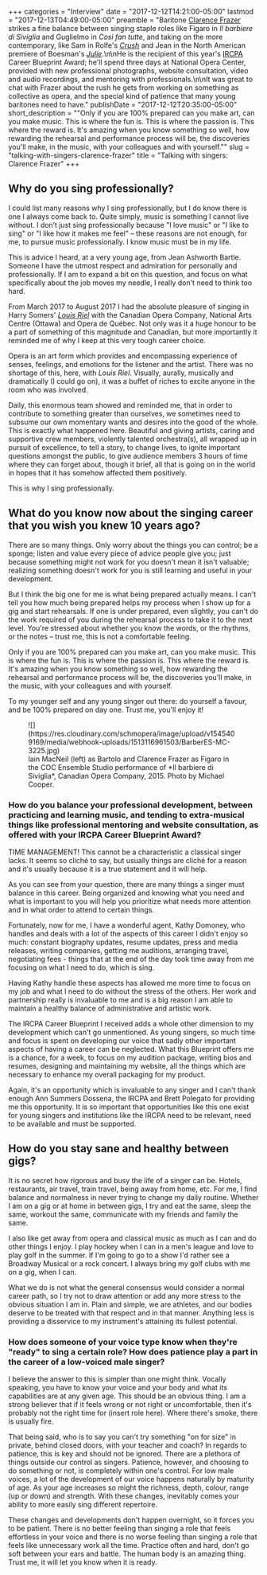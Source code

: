+++
categories = "Interview"
date = "2017-12-12T14:21:00-05:00"
lastmod = "2017-12-13T04:49:00-05:00"
preamble = "Baritone [Clarence Frazer](/scene/people/clarence-frazer/) strikes a fine balance between singing staple roles like Figaro in *Il barbiere di Siviglia* and Guglielmo in *Così fan tutte*, and taking on the more contemporary, like Sam in Rolfe's [*Crush*](http://calgaryherald.com/entertainment/music/opera-review-my-crush-on-rolfe-and-chattertons-latest-success) and Jean in the North American premiere of Boesman's [*Julie*](/in-review-julie/).\n\nHe is the recipient of this year's [IRCPA](http://ircpa.net/) Career Blueprint Award; he'll spend three days at National Opera Center, provided with new professional photographs, website consultation, video and audio recordings, and mentoring with professionals.\n\nIt was great to chat with Frazer about the rush he gets from working on something as collective as opera, and the special kind of patience that many young baritones need to have."
publishDate = "2017-12-12T20:35:00-05:00"
short_description = "\"Only if you are 100% prepared can you make art, can you make music. This is where the fun is. This is where the passion is. This where the reward is. It's amazing when you know something so well, how rewarding the rehearsal and performance process will be, the discoveries you'll make, in the music, with your colleagues and with yourself.\""
slug = "talking-with-singers-clarence-frazer"
title = "Talking with singers: Clarence Frazer"
+++

## Why do you sing professionally?

I could list many reasons why I sing professionally, but I do know there is one I always come back to. Quite simply, music is something I cannot live without. I don’t just sing professionally because "I love music" or "I like to sing" or "I like how it makes me feel" – these reasons are not enough, for me, to pursue music professionally. I know music must be in my life. 

This is advice I heard, at a very young age, from Jean Ashworth Bartle.  Someone I have the utmost respect and admiration for personally and professionally. If I am to expand a bit on this question, and focus on what specifically about the job moves my needle, I really don't need to think too hard. 

From March 2017 to August 2017 I had the absolute pleasure of singing in Harry Somers' [*Louis Riel*](/discomfort-louis-riel-at-the-coc/) with the Canadian Opera Company, National Arts Centre (Ottawa) and Opera de Québec. Not only was it a huge honour to be a part of something of this magnitude and Canadian, but more importantly it reminded me of why I keep at this very tough career choice. 

Opera is an art form which provides and encompassing experience of senses, feelings, and emotions for the listener and the artist. There was no shortage of this, here, with *Louis Riel*. Visually, aurally, musically and dramatically (I could go on), it was a buffet of riches to excite anyone in the room who was involved.

Daily, this enormous team showed and reminded me, that in order to contribute to something greater than ourselves, we sometimes need to subsume our own momentary wants and desires into the good of the whole. This is exactly what happened here. Beautiful and giving artists, caring and supportive crew members, violently talented orchestra(s), all wrapped up in pursuit of excellence, to tell a story, to change lives, to ignite important questions amongst the public, to give audience members 3 hours of time where they can forget about, though it brief, all that is going on in the world in hopes that it has somehow affected them positively. 

This is why I sing professionally.

## What do you know now about the singing career that you wish you knew 10 years ago?

There are so many things. Only worry about the things you can control; be a sponge; listen and value every piece of advice people give you; just because something might not work for you doesn't mean it isn't valuable; realizing something doesn't work for you is still learning and useful in your development. 

But I think the big one for me is what being prepared actually means. I can't tell you how much being prepared helps my process when I show up for a gig and start rehearsals. If one is under prepared, even slightly, you can't do the work required of you during the rehearsal process to take it to the next level. You're stressed about whether you know the words, or the rhythms, or the notes – trust me, this is not a comfortable feeling. 

Only if you are 100% prepared can you make art, can you make music. This is where the fun is. This is where the passion is. This where the reward is. It's amazing when you know something so well, how rewarding the rehearsal and performance process will be, the discoveries you'll make, in the music, with your colleagues and with yourself.  

To my younger self and any young singer out there: do yourself a favour, and be 100% prepared on day one. Trust me, you'll enjoy it!

<figure data-type="image">
![](https://res.cloudinary.com/schmopera/image/upload/v1545409169/media/webhook-uploads/1513116961503/BarberES-MC-3225.jpg)
<figcaption>Iain MacNeil (left) as Bartolo and Clarence Frazer as Figaro in the COC Ensemble Studio performance of *Il barbiere di Siviglia*, Canadian Opera Company, 2015. Photo by Michael Cooper.</figcaption>
</figure>

### How do you balance your professional development, between practicing and learning music, and tending to extra-musical things like professional mentoring and website consultation, as offered with your IRCPA Career Blueprint Award?

TIME MANAGEMENT! This cannot be a characteristic a classical singer lacks. It seems so cliché to say, but usually things are cliché for a reason and it's usually because it is a true statement and it will help. 

As you can see from your question, there are many things a singer must balance in this career. Being organized and knowing what you need and what is important to you will help you prioritize what needs more attention and in what order to attend to certain things. 

Fortunately, now for me, I have a wonderful agent, Kathy Domoney, who handles and deals with a lot of the aspects of this career I didn't enjoy so much: constant biography updates, resume updates, press and media releases, writing companies, getting me auditions, arranging travel, negotiating fees - things that at the end of the day took time away from me focusing on what I need to do, which is sing. 

Having Kathy handle these aspects has allowed me more time to focus on my job and what I need to do without the stress of the others. Her work and partnership really is invaluable to me and is a big reason I am able to maintain a healthy balance of administrative and artistic work. 

The IRCPA Career Blueprint I received adds a whole other dimension to my development which can't go unmentioned. As young singers, so much time and focus is spent on developing our voice that sadly other important aspects of having a career can be neglected. What this Blueprint offers me is a chance, for a week, to focus on my audition package, writing bios and resumes, designing and maintaining my website, all the things which are necessary to enhance my overall packaging for my product. 

Again, it's an opportunity which is invaluable to any singer and I can't thank enough Ann Summers Dossena, the IRCPA and Brett Polegato for providing me this opportunity. It is so important that opportunities like this one exist for young singers and institutions like the IRCPA need to be relevant, need to be available and must be supported.

## How do you stay sane and healthy between gigs?

It is no secret how rigorous and busy the life of a singer can be. Hotels, restaurants, air travel, train travel, being away from home, etc. For me, I find balance and normalness in never trying to change my daily routine. Whether I am on a gig or at home in between gigs, I try and eat the same, sleep the same, workout the same, communicate with my friends and family the same. 

I also like get away from opera and classical music as much as I can and do other things I enjoy. I play hockey when I can in a men's league and love to play golf in the summer. If I'm going to go to a show I'd rather see a Broadway Musical or a rock concert. I always bring my golf clubs with me on a gig, when I can. 

What we do is not what the general consensus would consider a normal career path, so I try not to draw attention or add any more stress to the obvious situation I am in. Plain and simple, we are athletes, and our bodies deserve to be treated with that respect and in that manner. Anything less is providing a disservice to my instrument's attaining its fullest potential.

### How does someone of your voice type know when they're "ready" to sing a certain role? How does patience play a part in the career of a low-voiced male singer?

I believe the answer to this is simpler than one might think. Vocally speaking, you have to know your voice and your body and what its capabilities are at any given age. This should be an obvious thing. I am a strong believer that if it feels wrong or not right or uncomfortable, then it's probably not the right time for (insert role here). Where there's smoke, there is usually fire. 

That being said, who is to say you can't try something "on for size" in private, behind closed doors, with your teacher and coach? In regards to patience, this is key and should not be ignored. There are a plethora of things outside our control as singers. Patience, however, and choosing to do something or not, is completely within one's control. For low male voices, a lot of the development of our voice happens naturally by maturity of age. As your age increases so might the richness, depth, colour, range (up or down) and strength. With these changes, inevitably comes your ability to more easily sing different repertoire. 

These changes and developments don't happen overnight, so it forces you to be patient. There is no better feeling than singing a role that feels effortless in your voice and there is no worse feeling than singing a role that feels like unnecessary work all the time. Practice often and hard, don't go soft between your ears and battle. The human body is an amazing thing. Trust me, it will let you know when it is ready.
